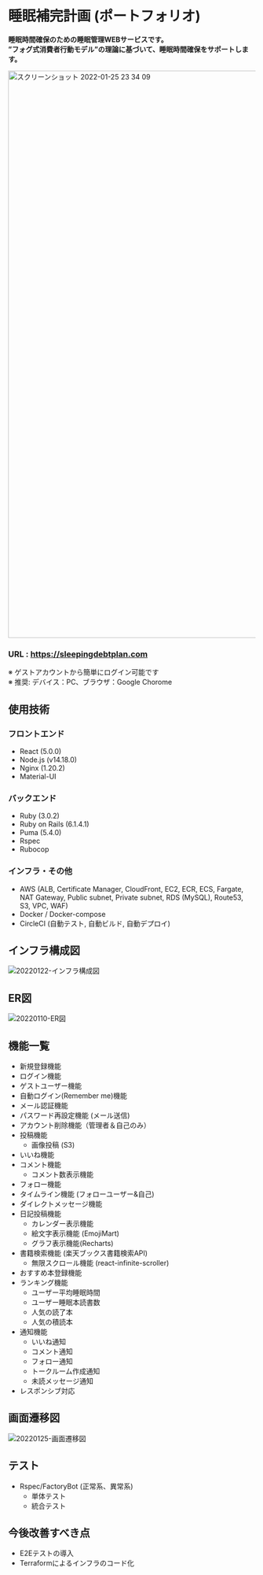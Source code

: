 # 睡眠補完計画 (ポートフォリオ)
**睡眠時間確保のための睡眠管理WEBサービスです。**  
**”フォグ式消費者行動モデル”の理論に基づいて、睡眠時間確保をサポートします。**

<img width="1153" alt="スクリーンショット 2022-01-25 23 34 09" src="https://user-images.githubusercontent.com/90957668/150996789-0c69c181-ceda-4c64-abf4-7e3107aee9dd.png">

### URL : https://sleepingdebtplan.com  
※ ゲストアカウントから簡単にログイン可能です  
※ 推奨: デバイス：PC、ブラウザ：Google Chorome  

## 使用技術
### フロントエンド
* React (5.0.0)
* Node.js (v14.18.0)
* Nginx (1.20.2)
* Material-UI
### バックエンド
* Ruby (3.0.2)
* Ruby on Rails (6.1.4.1)
* Puma (5.4.0)
* Rspec
* Rubocop
### インフラ・その他
* AWS (ALB, Certificate Manager, CloudFront, EC2, ECR, ECS, Fargate, NAT Gateway, Public subnet, Private subnet, RDS (MySQL), Route53, S3, VPC, WAF)
* Docker / Docker-compose
* CircleCI (自動テスト, 自動ビルド, 自動デプロイ)

## インフラ構成図
![20220122-インフラ構成図](https://user-images.githubusercontent.com/90957668/150514947-7e575f46-a9dd-454d-9731-abb7df472265.jpg)

## ER図
![20220110-ER図](https://user-images.githubusercontent.com/90957668/148783446-e9d86abf-6584-4ec1-9dfe-b061938bd203.jpg)

## 機能一覧
* 新規登録機能
* ログイン機能
* ゲストユーザー機能
* 自動ログイン(Remember me)機能
* メール認証機能
* パスワード再設定機能 (メール送信)
* アカウント削除機能（管理者＆自己のみ）
* 投稿機能
  * 画像投稿 (S3)
* いいね機能
* コメント機能
  * コメント数表示機能
* フォロー機能
* タイムライン機能 (フォローユーザー&自己)
* ダイレクトメッセージ機能
* 日記投稿機能
  * カレンダー表示機能
  * 絵文字表示機能 (EmojiMart)
  * グラフ表示機能(Recharts)
* 書籍検索機能 (楽天ブックス書籍検索API)
  * 無限スクロール機能 (react-infinite-scroller)
* おすすめ本登録機能
* ランキング機能
  * ユーザー平均睡眠時間
  * ユーザー睡眠本読書数
  * 人気の読了本
  * 人気の積読本
* 通知機能
  * いいね通知
  * コメント通知
  * フォロー通知
  * トークルーム作成通知
  * 未読メッセージ通知
* レスポンシブ対応

## 画面遷移図
![20220125-画面遷移図](https://user-images.githubusercontent.com/90957668/150994957-6c180b6d-e018-490d-9a55-2d31922e16d2.jpg)

## テスト
* Rspec/FactoryBot (正常系、異常系)
  * 単体テスト
  * 統合テスト

## 今後改善すべき点
* E2Eテストの導入
* Terraformによるインフラのコード化

